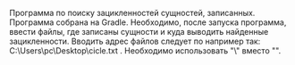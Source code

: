 Программа по поиску зацикленностей сущностей, записанных. 
Программа собрана на Gradle. 
Необходимо, после запуска программа, ввести файлы, где записаны сущности и куда выводить найденные зацикленности. 
Вводить адрес файлов следует по например так: C:\\Users\\pc\\Desktop\\cicle.txt . Необходимо использовать "\\" вместо "\". 
